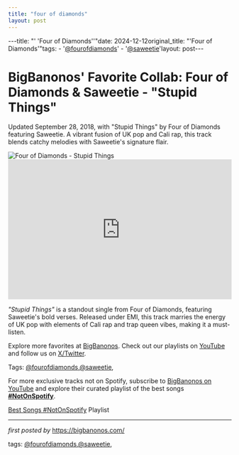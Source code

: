 ```yaml
---
title: "four of diamonds"
layout: post
---
```

---title: "' 'Four of Diamonds''"date: 2024-12-12original_title: "'Four of Diamonds'"tags:  - '[@fourofdiamonds](/tags/fourofdiamonds/)'  - '[@saweetie](/tags/saweetie/)'layout: post---<!-- Post Title --><h1 >BigBanonos' Favorite Collab: Four of Diamonds & Saweetie - "Stupid Things"</h1> <!-- Introductory Text --><p >Updated September 28, 2018, with "Stupid Things" by Four of Diamonds featuring Saweetie. A vibrant fusion of UK pop and Cali rap, this track blends catchy melodies with Saweetie's signature flair.</p> <!-- Featured Image --><div > <img src="https://m.media-amazon.com/images/M/MV5BZDFmM2NmZjUtNDExZi00YmUxLTk2ZjQtNWQ0OGIxZGE0NWQxXkEyXkFqcGc@._V1_FMjpg_UX1000_.jpg" alt="Four of Diamonds - Stupid Things" /></div> <!-- YouTube Video Embed --><div > <iframe width="100%" height="315" src="https://www.youtube.com/embed/ylbJdFzRD7g" title="Four Of Diamonds - Stupid Things ft. Saweetie" frameborder="0" allow="accelerometer; autoplay; encrypted-media; gyroscope; picture-in-picture; web-share" referrerpolicy="strict-origin-when-cross-origin" allowfullscreen></iframe></div> <!-- Song Information --><div > <p><em>"Stupid Things"</em> is a standout single from Four of Diamonds, featuring Saweetie's bold verses. Released under EMI, this track marries the energy of UK pop with elements of Cali rap and trap queen vibes, making it a must-listen.</p></div> <!-- Footer Links --><div > <p>Explore more favorites at <a href="https://bigbanonos.com/" target="_blank">BigBanonos</a>. Check out our playlists on <a href="https://www.youtube.com/[@BigBanonos](/tags/BigBanonos/)" target="_blank">YouTube</a> and follow us on <a href="https://x.com/bigbanonos" target="_blank">X/Twitter</a>.</p></div> <!-- Tags --><p >Tags: [@fourofdiamonds](/tags/fourofdiamonds/),[@saweetie](/tags/saweetie/),</p><!--Subscribe and Playlist Links--><div>    <p>For more exclusive tracks not on Spotify, subscribe to <a href="https://www.youtube.com/[@BigBanonos](/tags/BigBanonos/)" target="_blank">BigBanonos on YouTube</a> and explore their curated playlist of the best songs <strong>[#NotOnSpotify](/tags/NotOnSpotify/)</strong>.</p>    <p><a href="https://www.youtube.com/playlist?list=PLtuNtuTatqI0kFahUCbtbfenC_ET5O_tr" target="_blank">Best Songs [#NotOnSpotify](/tags/NotOnSpotify/) Playlist<br /></a></p></div><hr /><p><em>first posted by</em> <a href="https://bigbanonos.com/" rel="noopener" target="_new">https://bigbanonos.com/</a></p><p>tags: [@fourofdiamonds](/tags/fourofdiamonds/),[@saweetie](/tags/saweetie/),</p>